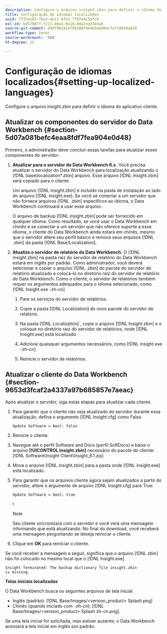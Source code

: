 ```yaml
---
description: Configure o arquivo insight.zbin para definir o idioma do aplicativo cliente.
title: Configuração de idiomas localizados
uuid: 7735e183-7ba3-4e11-bfe2-7f87e4c55fc8
exl-id: bb57887f-f213-48a4-9a10-8da7ea33eda5
source-git-commit: d9df90242ef96188f4e4b5e6d04cfef196b0a628
workflow-type: tm+mt
source-wordcount: '468'
ht-degree: 1%

---
```


# Configuração de idiomas localizados{#setting-up-localized-languages}

Configure o arquivo insight.zbin para definir o idioma do aplicativo cliente.

## Atualizar os componentes do servidor do Data Workbench {#section-5d07a081befc4eaa8fdf7fea904e0d48}

Primeiro, o administrador deve concluir essas tarefas para atualizar esses componentes do servidor:

1. **Atualizar para o servidor do Data Workbench 6.x.** Você precisa atualizar o servidor do Data Workbench para localização atualizando o  [!DNL base\localization\*.zbin] arquivo. Esse arquivo [!DNL insight.zbin] será copiado para o cliente.

   Um arquivo [!DNL insight.zbin] é incluído na pasta de instalação ao lado do arquivo [!DNL insight.exe]. Se você se conectar a um servidor que não fornece arquivos [!DNL .zbin] específicos ao idioma, o Data Workbench continuará a usar esse arquivo.

   O arquivo de backup [!DNL insight.zbin] pode ser fornecido em qualquer idioma. Como resultado, se você usar o Data Workbench em chinês e se conectar a um servidor que não oferece suporte a esse idioma, o cliente do Data Workbench ainda estará em chinês, mesmo que o servidor altere seu perfil básico e remova seus arquivos [!DNL .zbin] da pasta [!DNL Base/Localization].

1. **Atualize o servidor de relatório do Data Workbench.** O  [!DNL insight.zbin] na pasta raiz do servidor de relatório do Data Workbench estará em inglês por padrão. Como administrador, você deverá selecionar e copiar o arquivo [!DNL .zbin] do pacote do servidor de relatório atualizado e colocá-lo no diretório raiz do servidor de relatório do Data Workbench. Como o cliente, o servidor de relatórios também requer os argumentos adequados para o idioma selecionado, como [!DNL Insight.exe -zh-cn]

   1. Pare os serviços do servidor de relatórios.
   1. Copie a pasta [!DNL Localization] do novo pacote do servidor de relatório.
   1. Na pasta [!DNL Localization] , copie o arquivo [!DNL Insight.zbin] e o coloque no diretório raiz do servidor de relatórios, onde [!DNL Insight.exe] está localizado.

   1. Adicione quaisquer argumentos necessários, como [!DNL insight.exe -zh-cn]
   1. Reinicie o servidor de relatórios.

## Atualizar o cliente do Data Workbench {#section-9653d3fcaf2a4337a97b685857e7aeac}

Após atualizar o servidor, siga estas etapas para atualizar cada cliente.

1. Para garantir que o cliente não seja atualizado do servidor durante essa atualização, defina o argumento [!DNL Insight.cfg] como Falso.

   ```
   Update Software = bool: false
   ```

1. Reinicie o cliente.
1. Navegue até o perfil Software and Docs (perfil SoftDocs) e baixe o arquivo **[!UICONTROL insight.zbin]** necessário do pacote do cliente: [!DNL Software\Insight Client\Insight_6.1.zip]

1. Mova o arquivo [!DNL insight.zbin] para a pasta onde [!DNL insight.exe] está localizado.

1. Para garantir que os arquivos cliente agora sejam atualizados a partir do servidor, altere o argumento de arquivo [!DNL Insight.cfg] para True:

   ```
   Update Software = bool: true
   ```

   I

   >[!NOTE]
   >
   >Seu cliente sincronizará com o servidor e você verá uma mensagem informando que está atualizando. No final do download, você receberá uma mensagem perguntando se deseja reiniciar o cliente.

1. Clique em **OK** para reiniciar o cliente.

Se você receber a mensagem a seguir, significa que o arquivo [!DNL zbin] não foi colocado no mesmo local que o [!DNL Insight.exe].

```
Insight Terminated: The backup dictionary file insight.zbin 
is missing.
```

**Telas iniciais localizadas**

O Data Workbench busca os seguintes arquivos de tela inicial:

* Inglês (padrão): [!DNL Base/Images/<version_product> Splash.png]
* Chinês (quando iniciado com -zh-cn): [!DNL Base/Images/<version_product> Splash zh-cn.png].

Se uma tela inicial for solicitada, mas estiver ausente, o Data Workbench acessará a tela inicial em inglês por padrão.

<!-- <a id="section_91AE5EF234C14652A7B04082A22629AB"></a> -->
